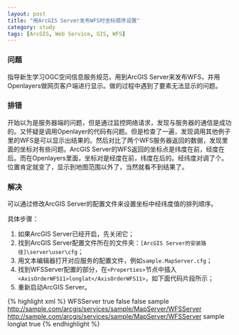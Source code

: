 ```yaml
---
layout: post
title: "用ArcGIS Server发布WFS时坐标顺序设置"
category: study
tags: [ArcGIS, Web Service, GIS, WFS]
---
```


### 问题

指导新生学习OGC空间信息服务规范，用到ArcGIS Server来发布WFS，并用Openlayers做网页客户端进行显示。做的过程中遇到了要素无法显示的问题。

### 排错

开始以为是服务器端的问题，但是通过监控网络请求，发现与服务器的通信是成功的。又怀疑是调用Openlayer的代码有问题。但是检查了一遍，发现调用其他例子里的WFS是可以显示出结果的。然后对比了两个WFS服务器返回的数据，发现里面的坐标对有些问题。ArcGIS Server的WFS返回的坐标点是纬度在前，经度在后。而在Openlayers里面，坐标对是经度在前，纬度在后的。经纬度对调了个。位置肯定就变了，显示到地图范围以外了，当然就看不到结果了。

### 解决

可以通过修改ArcGIS Server的配置文件来设置坐标中经纬度值的排列顺序。

具体步骤：

1.  如果ArcGIS Server已经开启，先关闭它；
2.  找到ArcGIS Server配置文件所在的文件夹：`[ArcGIS Server的安装路径]\server\user\cfg`； 
3.  用文本编辑器打开对应服务的配置文件，例如`sample.MapServer.cfg`；
4.  找到WFSServer配置的部分，在`<Properties>`节点中插入`<AxisOrderWFS11>longlat</AxisOrderWFS11>`，如下面代码片段所示；
5.  重新启动ArcGIS Server。

{% highlight xml %}
    <Extension>
      <TypeName>WFSServer</TypeName>
      <Enabled>true</Enabled>
      <Properties>
        <CustomGetCapabilities>false</CustomGetCapabilities>
        <EnableTransactions>false</EnableTransactions>
        <Name>sample</Name>
        <OnlineResource>http://sample.com/arcgis/services/sample/MapServer/WFSServer</OnlineResource>
        <AppSchemaURI>http://sample.com/arcgis/services/sample/MapServer/WFSServer</AppSchemaURI>
        <AppSchemaPrefix>sample</AppSchemaPrefix>
        <AxisOrderWFS11>longlat</AxisOrderWFS11>
      </Properties>
      <Info>
        <WebEnabled>true</WebEnabled>
      </Info>
    </Extension>
{% endhighlight %}
